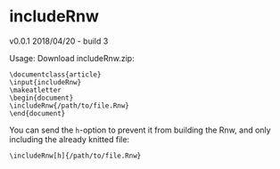# includeRnw
v0.0.1 2018/04/20 - build 3

Usage:
Download includeRnw.zip:

```
\documentclass{article}
\input{includeRnw}
\makeatletter
\begin{document}
\includeRnw{/path/to/file.Rnw}
\end{document}
```

You can send the `h`-option to prevent it from building the Rnw, and only including the already knitted file:
```
\includeRnw[h]{/path/to/file.Rnw}
```
